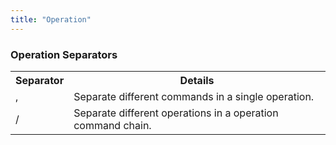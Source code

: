 ```yaml
---
title: "Operation"
---
```


### Operation Separators

<table>
  <tr>
    <th>Separator</th>
    <th>Details</th>
  </tr>
  <tr>
    <td>,</td>
    <td>Separate different commands in a single operation.</td>
  </tr>
  <tr>
    <td>/</td>
    <td>Separate different operations in a operation command chain.</td>
  </tr>
</table>
